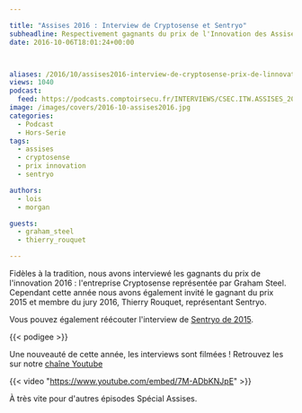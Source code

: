 ```yaml
---

title: "Assises 2016 : Interview de Cryptosense et Sentryo"
subheadline: Respectivement gagnants du prix de l'Innovation des Assises de 2016 et 2015
date: 2016-10-06T18:01:24+00:00



aliases: /2016/10/assises2016-interview-de-cryptosense-prix-de-linnovation-et-sentryo-gagnant-2015/
views: 1040
podcast:
  feed: https://podcasts.comptoirsecu.fr/INTERVIEWS/CSEC.ITW.ASSISES_2016.PRIX_INNOVATION.mp3
image: /images/covers/2016-10-assises2016.jpg
categories:
  - Podcast
  - Hors-Serie
tags:
  - assises
  - cryptosense
  - prix innovation
  - sentryo

authors:
  - lois
  - morgan

guests:
  - graham_steel
  - thierry_rouquet

---
```

Fidèles à la tradition, nous avons interviewé les gagnants du prix de l'innovation 2016 : l'entreprise Cryptosense représentée par Graham Steel. Cependant cette année nous avons également invité le gagnant du prix 2015 et membre du jury 2016, Thierry Rouquet, représentant Sentryo.

Vous pouvez également réécouter l'interview de [Sentryo de 2015](https://www.comptoirsecu.fr/2015/11/assises-2015-interview-sentryo/).

{{< podigee >}}

Une nouveauté de cette année, les interviews sont filmées ! Retrouvez les sur notre [chaîne Youtube](https://www.youtube.com/channel/UCF-ljS9G2ABgsN7P83WDFhQ)

{{< video "https://www.youtube.com/embed/7M-ADbKNJpE" >}}

À très vite pour d'autres épisodes Spécial Assises.
